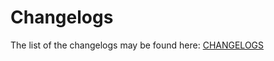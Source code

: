 # Changelogs

The list of the changelogs may be found here: [CHANGELOGS](https://core.lirx.org/docs/changelogs/1.5.0/)
